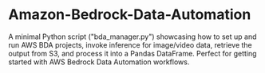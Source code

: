 # Amazon-Bedrock-Data-Automation
A minimal Python script ("bda_manager.py") showcasing how to set up and run AWS BDA projects, invoke inference for image/video data, retrieve the output from S3, and process it into a Pandas DataFrame. Perfect for getting started with AWS Bedrock Data Automation workflows.
